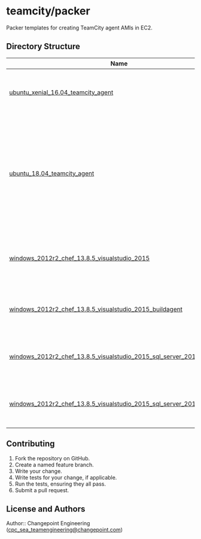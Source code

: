 # teamcity/packer

Packer templates for creating TeamCity agent AMIs in EC2.

## Directory Structure

| Name | Description |
|------|-------------|
| [ubuntu_xenial_16.04_teamcity_agent](ubuntu_xenial_16.04_teamcity_agent) | Packer template which creates a TeamCity agent AMI. |
| [ubuntu_18.04_teamcity_agent](ubuntu_18.04_teamcity_agent) | Packer template which creates a TeamCity agent AMI. (NOTE: This cannot be used until a 'docker-ce' package is released for Ubuntu 18.04.) |
| [windows_2012r2_chef_13.8.5_visualstudio_2015](windows_2012r2_chef_13.8.5_visualstudio_2015) | Packer template which creates a Visual Studio 2015 AMI. |
| [windows_2012r2_chef_13.8.5_visualstudio_2015_buildagent](windows_2012r2_chef_13.8.5_visualstudio_2015_buildagent) | Packer template which creates a build agent AMI. |
| [windows_2012r2_chef_13.8.5_visualstudio_2015_sql_server_2016](windows_2012r2_chef_13.8.5_visualstudio_2015_sql_server_2016) | Packer template which creates a SQL Server 2016 AMI. |
| [windows_2012r2_chef_13.8.5_visualstudio_2015_sql_server_2016_testagent](windows_2012r2_chef_13.8.5_visualstudio_2015_sql_server_2016_testagent) | Packer template which creates a test agent AMI. |

## Contributing

1. Fork the repository on GitHub.
2. Create a named feature branch.
3. Write your change.
4. Write tests for your change, if applicable.
5. Run the tests, ensuring they all pass.
6. Submit a pull request.

## License and Authors

Author:: Changepoint Engineering (cpc_sea_teamengineering@changepoint.com)
